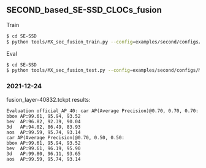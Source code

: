 ## SECOND_based_SE-SSD_CLOCs_fusion  

Train
```bash
$ cd SE-SSD  
$ python tools/MX_sec_fusion_train.py --config=examples/second/configs/MX_fusion_train_config.py --checkpoint=epoch_60.pth

```

Eval
```bash
$ cd SE-SSD  
$ python tools/MX_sec_fusion_test.py --config=examples/second/configs/MX_fusion_test_config.py --checkpoint=epoch_60.pth
```
### 2021-12-24
fusion_layer-40832.tckpt results:  
```text
Evaluation official_AP_40: car AP(Average Precision)@0.70, 0.70, 0.70:
bbox AP:99.61, 95.94, 93.52
bev  AP:96.82, 92.39, 90.04
3d   AP:94.02, 86.49, 83.93
aos  AP:99.59, 95.74, 93.14
car AP(Average Precision)@0.70, 0.50, 0.50:
bbox AP:99.61, 95.94, 93.52
bev  AP:99.61, 96.19, 95.90
3d   AP:99.80, 96.11, 93.65
aos  AP:99.59, 95.74, 93.14
```
